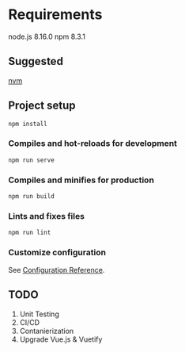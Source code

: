 # Requirements

node.js 8.16.0
npm 8.3.1

## Suggested
[nvm](https://github.com/nvm-sh/nvm)

## Project setup
```
npm install
```

### Compiles and hot-reloads for development
```
npm run serve
```

### Compiles and minifies for production
```
npm run build
```

### Lints and fixes files
```
npm run lint
```

### Customize configuration
See [Configuration Reference](https://cli.vuejs.org/config/).


## TODO

1. Unit Testing
2. CI/CD
3. Contanierization
4. Upgrade Vue.js & Vuetify

